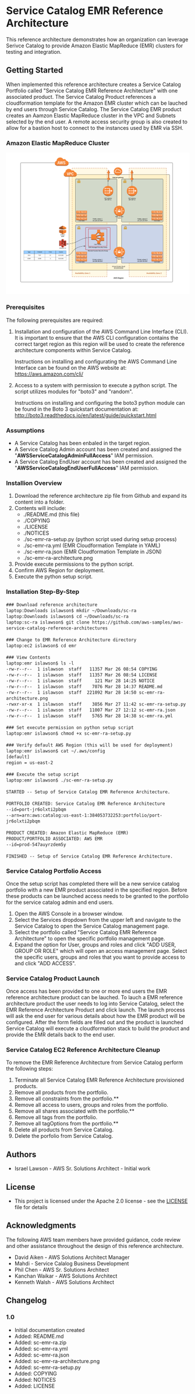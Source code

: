 # Service Catalog EMR Reference Architecture

This reference architecture demonstrates how an organization can leverage Serivce Catalog to provide Amazon Elastic MapReduce (EMR) clusters for testing and integration.

## Getting Started

When implemented this reference architecture creates a Service Catalog Portfolio called "Service Catalog EMR Reference Architecture" with one associated product.  The Service Catalog Product references a cloudformation template for the Amazon EMR cluster which can be lauched by end users through Service Catalog.  The Service Catalog EMR product creates an Aamzon Elastic MapReduce cluster in the VPC and Subnets selected by the end user.  A remote access security group is also created to allow for a bastion host to connect to the instances used by EMR via SSH.

### Amazon Elastic MapReduce Cluster

![sc-emr-ra-architecture.png](sc-emr-ra-architecture.png)

### Prerequisites

The following prerequisites are required:

1. Installation and configuration of the AWS Command Line Interface (CLI).  It is important to ensure that the AWS CLI configuration contains the correct target region as this region will be used to create the reference architecture components within Service Catalog.

    Instructions on installing and configurating the AWS Command Line Interface can be found on the AWS website at: https://aws.amazon.com/cli/

2. Access to a system with permission to execute a python script. The script utilizes modules for "boto3" and "random".

    Instructions on installing and configuring the boto3 python module can be found in the Boto 3 quickstart documentation at: http://boto3.readthedocs.io/en/latest/guide/quickstart.html

### Assumptions

* A Service Catalog has been enbaled in the target region.
* A Service Catalog Admin account has been created and assigned the "**AWSServiceCatalogAdminFullAccess**" IAM permission.
* A Service Catalog EndUser account has been created and assigned the "**AWSServiceCatalogEndUserFullAccess**" IAM permission.

### Installion Overview

1. Download the reference architecture zip file from Github and expand its content into a folder.
2. Contents will include:
    * ./README.md (this file)
    * ./COPYING
    * ./LICENSE
    * ./NOTICES
    * ./sc-emr-ra-setup.py (python script used during setup process)
    * ./sc-emr-ra.yml (EMR Cloudformation Template in YAML)
    * ./sc-emr-ra.json (EMR Cloudformation Template in JSON)
    * ./sc-emr-ra-architecture.png
3. Provide execute permissions to the python script.
4. Confirm AWS Region for deployment.
5. Execute the python setup script.

### Installation Step-By-Step

```text
### Download reference architecture
laptop:Downloads islawson$ mkdir ~/Downloads/sc-ra
laptop:Downloads islawson$ cd ~/Downloads/sc-ra
laptop:sc-ra islawson$ git clone https://github.com/aws-samples/aws-service-catalog-reference-architectures       

### Change to EMR Reference Architecture directory
laptop:ec2 islawson$ cd emr      

### View Contents
laptop:emr islawson$ ls -l
-rw-r--r--  1 islawson  staff   11357 Mar 26 08:54 COPYING
-rw-r--r--  1 islawson  staff   11357 Mar 26 08:54 LICENSE
-rw-r--r--  1 islawson  staff     121 Mar 28 14:25 NOTICE
-rw-r--r--  1 islawson  staff    7076 Mar 28 14:37 README.md
-rw-r--r--  1 islawson  staff  221092 Mar 28 14:50 sc-emr-ra-architecture.png
-rwxr-xr-x  1 islawson  staff    3856 Mar 27 11:42 sc-emr-ra-setup.py
-rw-r--r--  1 islawson  staff   11007 Mar 27 12:12 sc-emr-ra.json
-rw-r--r--  1 islawson  staff    5765 Mar 28 14:38 sc-emr-ra.yml

### Set execute permission on python setup script
laptop:emr islawson$ chmod +x sc-emr-ra-setup.py 

### Verify default AWS Region (this will be used for deployment)
laptop:emr islawson$ cat ~/.aws/config
[default]
region = us-east-2

### Execute the setup script 
laptop:emr islawson$ ./sc-emr-ra-setup.py 

STARTED -- Setup of Service Catalog EMR Reference Architecture.

PORTFOLIO CREATED: Service Catalog EMR Reference Architecture
--id=port-jr6olxti2pbqm
--arn=arn:aws:catalog:us-east-1:384053732253:portfolio/port-jr6olxti2pbqm

PRODUCT CREATED: Amazon Elastic MapReduce (EMR)
PRODUCT/PORTFOLIO ASSOCIATED: AWS EMR
--id=prod-547auyrzdem5y

FINISHED -- Setup of Service Catalog EMR Reference Architecture.
```

### Service Catalog Portfolio Access

Once the setup script has completed there will be a new service catalog portfolio with a new EMR product associated in the specified region.  Before these products can be launched access needs to be granted to the portfolio for the service catalog admin and end users.

1. Open the AWS Console in a browser window.
2. Select the Services dropdown from the upper left and navigate to the Service Catalog to open the Service Catalog management page.
3. Select the portfolio called "Service Catalog EMR Reference Architecture" to open the specific portfolio management page.
4. Expand the option for User, groups and roles and click "ADD USER, GROUP OR ROLE" which will open an access management page.  Select the specific users, groups and roles that you want to provide access to and click "ADD ACCESS".

### Service Catalog Product Launch

Once access has been provided to one or more end users the EMR reference architecture product can be lauched.  To lauch a EMR reference architecture product the user needs to log into Service Catalog, select the EMR Reference Architecture Product and click launch.  The launch process will ask the end user for various details about how the EMR product will be configured.  After the form fields are filled out and the product is launched Service Catalog will execute a cloudformation stack to build the product and provide the EMR details back to the end user.

### Service Catalog EC2 Reference Architecture Cleanup

To remove the EMR Reference Architecture from Service Catalog perform the following steps:

1. Terminate all Service Catalog EMR Reference Architecture provisioned products.
2. Remove all products from the portfolio.
3. Remove all constraints from the portfolio.**
3. Remove all access to users, groups and roles from the portfolio.
4. Remove all shares associated with the portfolio.**
4. Remove all tags from the portfolio.
5. Remove all tagOptions from the portfolio.**
5. Delete all products from Service Catalog.
5. Delete the porfolio from Service Catalog.

## Authors

* Israel Lawson - AWS Sr. Solutions Architect - Initial work

## License

* This project is licensed under the Apache 2.0 license - see the [LICENSE](LICENSE) file for details

## Acknowledgments

The following AWS team members have provided guidance, code review and other assistance throughout the design of this reference architecture.

* David Aiken - AWS Solutions Architect Manager
* Mahdi - Service Calalog Business Development
* Phil Chen - AWS Sr. Solutions Architect
* Kanchan Waikar - AWS Solutions Architect
* Kenneth Walsh - AWS Solutions Architect

## Changelog

### 1.0
* Initial documentation created
* Added: README.md
* Added: sc-emr-ra.zip
* Added: sc-emr-ra.yml   
* Added: sc-emr-ra.json      
* Added: sc-emr-ra-architecture.png   
* Added: sc-emr-ra-setup.py         
* Added: COPYING
* Added: NOTICES
* Added: LICENSE